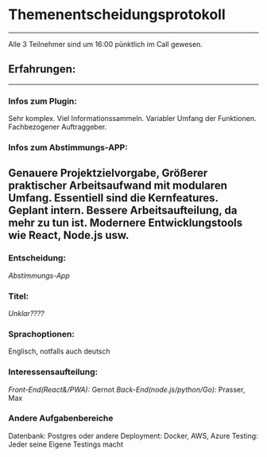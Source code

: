 # Themenentscheidungsprotokoll
----------------------------
Alle 3 Teilnehmer sind um 16:00 pünktlich im Call gewesen.

## Erfahrungen:
-----------
### Infos zum Plugin: 
Sehr komplex. Viel Informationssammeln. Variabler Umfang der Funktionen.  Fachbezogener Auftraggeber.

### Infos zum Abstimmungs-APP: 
Genauere Projektzielvorgabe, Größerer praktischer Arbeitsaufwand mit modularen Umfang. 
Essentiell sind die Kernfeatures. Geplant intern. 
Bessere Arbeitsaufteilung, da mehr zu tun ist. 
Modernere Entwicklungstools wie React, Node.js usw.
---------------------------------------------------
### Entscheidung: 
*Abstimmungs-App*
### Titel: 
*Unklar????*
### Sprachoptionen: 
Englisch, notfalls auch deutsch
### Interessensaufteilung:
*Front-End(React&/PWA):* Gernot
*Back-End(node.js/python/Go):*  Prasser, Max
### Andere Aufgabenbereiche
Datenbank: Postgres oder andere
Deployment: Docker, AWS, Azure
Testing: Jeder seine Eigene Testings macht

